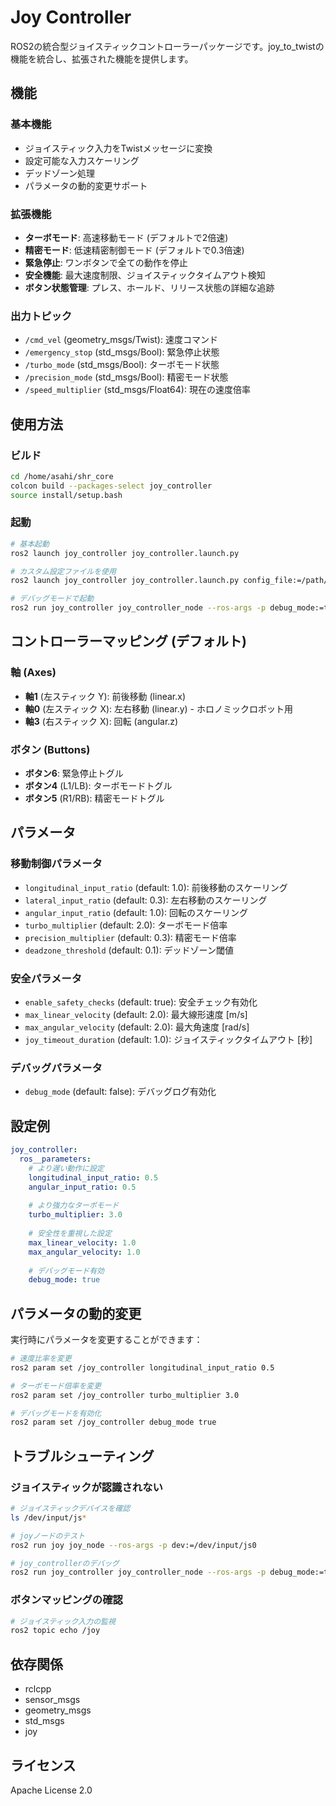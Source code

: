 # Joy Controller

ROS2の統合型ジョイスティックコントローラーパッケージです。joy_to_twistの機能を統合し、拡張された機能を提供します。

## 機能

### 基本機能

- ジョイスティック入力をTwistメッセージに変換
- 設定可能な入力スケーリング
- デッドゾーン処理
- パラメータの動的変更サポート

### 拡張機能

- **ターボモード**: 高速移動モード (デフォルトで2倍速)
- **精密モード**: 低速精密制御モード (デフォルトで0.3倍速)
- **緊急停止**: ワンボタンで全ての動作を停止
- **安全機能**: 最大速度制限、ジョイスティックタイムアウト検知
- **ボタン状態管理**: プレス、ホールド、リリース状態の詳細な追跡

### 出力トピック

- `/cmd_vel` (geometry_msgs/Twist): 速度コマンド
- `/emergency_stop` (std_msgs/Bool): 緊急停止状態
- `/turbo_mode` (std_msgs/Bool): ターボモード状態
- `/precision_mode` (std_msgs/Bool): 精密モード状態
- `/speed_multiplier` (std_msgs/Float64): 現在の速度倍率

## 使用方法

### ビルド

```bash
cd /home/asahi/shr_core
colcon build --packages-select joy_controller
source install/setup.bash
```

### 起動

```bash
# 基本起動
ros2 launch joy_controller joy_controller.launch.py

# カスタム設定ファイルを使用
ros2 launch joy_controller joy_controller.launch.py config_file:=/path/to/your/config.yaml

# デバッグモードで起動
ros2 run joy_controller joy_controller_node --ros-args -p debug_mode:=true
```

## コントローラーマッピング (デフォルト)

### 軸 (Axes)

- **軸1** (左スティック Y): 前後移動 (linear.x)
- **軸0** (左スティック X): 左右移動 (linear.y) - ホロノミックロボット用
- **軸3** (右スティック X): 回転 (angular.z)

### ボタン (Buttons)

- **ボタン6**: 緊急停止トグル
- **ボタン4** (L1/LB): ターボモードトグル
- **ボタン5** (R1/RB): 精密モードトグル

## パラメータ

### 移動制御パラメータ

- `longitudinal_input_ratio` (default: 1.0): 前後移動のスケーリング
- `lateral_input_ratio` (default: 0.3): 左右移動のスケーリング
- `angular_input_ratio` (default: 1.0): 回転のスケーリング
- `turbo_multiplier` (default: 2.0): ターボモード倍率
- `precision_multiplier` (default: 0.3): 精密モード倍率
- `deadzone_threshold` (default: 0.1): デッドゾーン閾値

### 安全パラメータ

- `enable_safety_checks` (default: true): 安全チェック有効化
- `max_linear_velocity` (default: 2.0): 最大線形速度 [m/s]
- `max_angular_velocity` (default: 2.0): 最大角速度 [rad/s]
- `joy_timeout_duration` (default: 1.0): ジョイスティックタイムアウト [秒]

### デバッグパラメータ

- `debug_mode` (default: false): デバッグログ有効化

## 設定例

```yaml
joy_controller:
  ros__parameters:
    # より遅い動作に設定
    longitudinal_input_ratio: 0.5
    angular_input_ratio: 0.5
    
    # より強力なターボモード
    turbo_multiplier: 3.0
    
    # 安全性を重視した設定
    max_linear_velocity: 1.0
    max_angular_velocity: 1.0
    
    # デバッグモード有効
    debug_mode: true
```

## パラメータの動的変更

実行時にパラメータを変更することができます：

```bash
# 速度比率を変更
ros2 param set /joy_controller longitudinal_input_ratio 0.5

# ターボモード倍率を変更
ros2 param set /joy_controller turbo_multiplier 3.0

# デバッグモードを有効化
ros2 param set /joy_controller debug_mode true
```

## トラブルシューティング

### ジョイスティックが認識されない

```bash
# ジョイスティックデバイスを確認
ls /dev/input/js*

# joyノードのテスト
ros2 run joy joy_node --ros-args -p dev:=/dev/input/js0

# joy_controllerのデバッグ
ros2 run joy_controller joy_controller_node --ros-args -p debug_mode:=true
```

### ボタンマッピングの確認

```bash
# ジョイスティック入力の監視
ros2 topic echo /joy
```

## 依存関係

- rclcpp
- sensor_msgs
- geometry_msgs
- std_msgs
- joy

## ライセンス

Apache License 2.0

